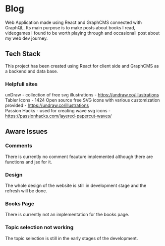 # Blog
Web Application made using React and GraphCMS connected with GraphQL. Its main purpose is to make posts about books I read, videogames I found to be worth playing through and occasionall post about my web dev journey.

## Tech Stack
This project has been created using React for client side and GraphCMS as a backend and data base. 

### Helpfull sites 
unDraw - collection of free svg illustrations - https://undraw.co/illustrations <br>
Tabler Icons - 1424 Open source free SVG icons with various customization provided - https://undraw.co/illustrations <br>
Passion Hacks - used for creating wave svg icons - https://passionhacks.com/layered-papercut-waves/

## Aware Issues
### Comments
There is currently no comment feauture implemented although there are functions and jsx for it.

### Design
The whole design of the website is still in development stage and the refresh will be done.
### Books Page
There is currently not an implementation for the books page.

### Topic selection not working 
The topic selection is still in the early stages of the development.

